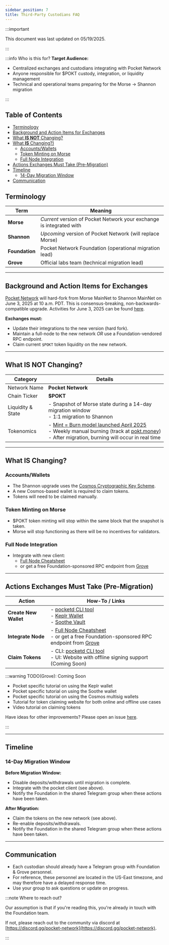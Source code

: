 ```yaml
---
sidebar_position: 7
title: Third-Party Custodians FAQ
---
```


:::important

This document was last updated on 05/19/2025.

:::

:::info Who is this for?
**Target Audience:**

- Centralized exchanges and custodians integrating with Pocket Network
- Anyone responsible for $POKT custody, integration, or liquidity management
- Technical and operational teams preparing for the Morse → Shannon migration

:::

## Table of Contents <!-- omit in toc -->

- [Terminology](#terminology)
- [Background and Action Items for Exchanges](#background-and-action-items-for-exchanges)
- [What **IS NOT** Changing?](#what-is-not-changing)
- [What **IS** Changing?)](#what-is-changing-what-you-must-do)
  - [Accounts/Wallets](#accountswallets)
  - [Token Minting on Morse](#token-minting-on-morse)
  - [Full Node Integration](#full-node-integration)
- [Actions Exchanges Must Take (Pre-Migration)](#actions-exchanges-must-take-pre-migration)
- [Timeline](#timeline)
  - [14-Day Migration Window](#14-day-migration-window)
- [Communication](#communication)


## Terminology

| Term           | Meaning                                                              |
| -------------- | -------------------------------------------------------------------- |
| **Morse**      | _Current_ version of Pocket Network your exchange is integrated with |
| **Shannon**    | _Upcoming_ version of Pocket Network (will replace Morse)            |
| **Foundation** | Pocket Network Foundation (operational migration lead)               |
| **Grove**      | Official labs team (technical migration lead)                        |

---

## Background and Action Items for Exchanges

[Pocket Network](https://pocket.network) will hard-fork from Morse MainNet to Shannon MainNet on June 3, 2025 at 10 a.m. PDT. This is consensus-breaking, non-backwards-compatible upgrade. Activities for June 3, 2025 can be found [here](https://medium.com/decentralized-infrastructure/pocket-network-shannon-state-shift-day-b8c06122cb76).

**Exchanges must:**

- Update their integrations to the new version (hard fork).
- Maintain a full-node to the new network _OR_ use a Foundation-vendored RPC endpoint.
- Claim current `$POKT` token liquidity on the new network.

---

## What **IS NOT** Changing?

| Category          | Details                                                                                                                                                                                                                                                            |
| ----------------- | ------------------------------------------------------------------------------------------------------------------------------------------------------------------------------------------------------------------------------------------------------------------ |
| Network Name      | **Pocket Network**                                                                                                                                                                                                                                                 |
| Chain Ticker      | **$POKT**                                                                                                                                                                                                                                                          |
| Liquidity & State | - Snapshot of Morse state during a 14-day migration window <br/> - 1:1 migration to Shannon                                                                                                                                                                        |
| Tokenomics        | - [Mint = Burn model launched April 2025](https://forum.pokt.network/t/protocol-economics-parameters-for-the-shannon-upgrade/5490) <br/> - Weekly manual burning (track at [pokt.money](https://pokt.money)) <br/> - After migration, burning will occur in real time |

---

## What **IS** Changing?

### Accounts/Wallets

- The Shannon upgrade uses the [Cosmos Cryptographic Key Scheme](https://docs.cosmos.network/main/learn/beginner/accounts).
- A new Cosmos-based wallet is required to claim tokens. 
- Tokens will need to be claimed manually.

### Token Minting on Morse

- $POKT token minting will stop within the same block that the snapshot is taken.
- Morse will stop functioning as there will be no incentives for validators.

### Full Node Integration

- Integrate with new client:
  - [Full Node Cheatsheet](https://dev.poktroll.com/operate/cheat_sheets/full_node_cheatsheet)
  - or get a free Foundation-sponsored RPC endpoint from [Grove](https://portal.grove.city)

---

## Actions Exchanges Must Take (Pre-Migration)

| Action                | How-To / Links                                                                                                                                                                                         |
| --------------------- | ------------------------------------------------------------------------------------------------------------------------------------------------------------------------------------------------------ |
| **Create New Wallet** | - [pocketd CLI tool](https://dev.poktroll.com/explore/account_management/create_new_account_cli) <br/> - [Keplr Wallet](https://www.keplr.app/) <br/> - [Soothe Vault](https://trustsoothe.io/)        |
| **Integrate Node**    | - [Full Node Cheatsheet](https://dev.poktroll.com/operate/cheat_sheets/full_node_cheatsheet) <br/> - or get a free Foundation-sponsored RPC endpoint from [Grove](https://portal.grove.city) |
| **Claim Tokens**      | - CLI: [pocketd CLI tool](https://dev.poktroll.com/explore/morse_migration/claiming_account) <br/> - UI: Website with offline signing support (Coming Soon)                                                                         |

:::warning TODO(Grove): Coming Soon

- Pocket specific tutorial on using the Keplr wallet
- Pocket specific tutorial on using the Soothe wallet
- Pocket specific tutorial on using the Cosmos multisig wallets
- Tutorial for token claiming website for both online and offline use cases
- Video tutorial on claiming tokens

Have ideas for other improvements? Please open an issue [here](https://github.com/pokt-network/poktroll/issues/new?template=issue.md).

:::

---

## Timeline

### 14-Day Migration Window

**Before Migration Window:**

- Disable deposits/withdrawals until migration is complete.
- Integrate with the pocket client (see above).
- Notify the Foundation in the shared Telegram group when these actions have been taken.

**After Migration:**

- Claim the tokens on the new network (see above).
- Re-enable deposits/withdrawals.
- Notify the Foundation in the shared Telegram group when these actions have been taken.

---

## Communication

- Each custodian should already have a Telegram group with Foundation & Grove personnel.
- For reference, these personnel are located in the US-East timezone, and may therefore have a delayed response time.
- Use your group to ask questions or update on progress.

:::note Where to reach out?

Our assumption is that if you're reading this, you're already in touch with the Foundation team.

If not, please reach out to the community via discord at [https://discord.gg/pocket-network](https://discord.gg/pocket-network).

:::
